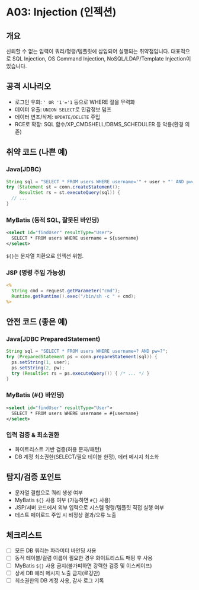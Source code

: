 # A03: Injection (인젝션)

## 개요
신뢰할 수 없는 입력이 쿼리/명령/템플릿에 삽입되어 실행되는 취약점입니다. 대표적으로 SQL Injection, OS Command Injection, NoSQL/LDAP/Template Injection이 있습니다.

## 공격 시나리오
- 로그인 우회: `' OR '1'='1` 등으로 WHERE 절을 무력화
- 데이터 유출: `UNION SELECT`로 민감정보 덤프
- 데이터 변조/삭제: `UPDATE/DELETE` 주입
- RCE로 확장: SQL 함수/XP_CMDSHELL/DBMS_SCHEDULER 등 악용(환경 의존)

## 취약 코드 (나쁜 예)
### Java(JDBC)
```java
String sql = "SELECT * FROM users WHERE username='" + user + "' AND pw='" + pw + "'";
try (Statement st = conn.createStatement();
     ResultSet rs = st.executeQuery(sql)) {
  // ...
}
```

### MyBatis (동적 SQL, 잘못된 바인딩)
```xml
<select id="findUser" resultType="User">
  SELECT * FROM users WHERE username = ${username}
</select>
```
`${}`는 문자열 치환으로 인젝션 위험.

### JSP (명령 주입 가능성)
```jsp
<%
  String cmd = request.getParameter("cmd");
  Runtime.getRuntime().exec("/bin/sh -c " + cmd);
%>
```

## 안전 코드 (좋은 예)
### Java(JDBC PreparedStatement)
```java
String sql = "SELECT * FROM users WHERE username=? AND pw=?";
try (PreparedStatement ps = conn.prepareStatement(sql)) {
  ps.setString(1, user);
  ps.setString(2, pw);
  try (ResultSet rs = ps.executeQuery()) { /* ... */ }
}
```

### MyBatis (#{} 바인딩)
```xml
<select id="findUser" resultType="User">
  SELECT * FROM users WHERE username = #{username}
</select>
```

### 입력 검증 & 최소권한
- 화이트리스트 기반 검증(허용 문자/패턴)
- DB 계정 최소권한(SELECT/필요 테이블 한정), 에러 메시지 최소화

## 탐지/검증 포인트
- 문자열 결합으로 쿼리 생성 여부
- MyBatis `${}` 사용 여부 (가능하면 `#{}` 사용)
- JSP/서버 코드에서 외부 입력으로 시스템 명령/템플릿 직접 실행 여부
- 테스트 페이로드 주입 시 비정상 결과/오류 노출

## 체크리스트
- [ ] 모든 DB 쿼리는 파라미터 바인딩 사용
- [ ] 동적 테이블/컬럼 이름이 필요한 경우 화이트리스트 매핑 후 사용
- [ ] MyBatis `${}` 사용 금지(불가피하면 강력한 검증 및 이스케이프)
- [ ] 상세 DB 에러 메시지 노출 금지(로깅만)
- [ ] 최소권한의 DB 계정 사용, 감사 로그 기록
